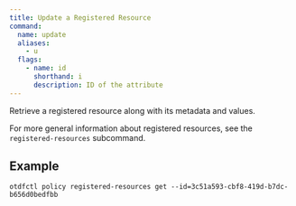 ```yaml
---
title: Update a Registered Resource
command:
  name: update
  aliases:
    - u
  flags:
    - name: id
      shorthand: i
      description: ID of the attribute
---
```


Retrieve a registered resource along with its metadata and values.

For more general information about registered resources, see the `registered-resources` subcommand.

## Example

```shell
otdfctl policy registered-resources get --id=3c51a593-cbf8-419d-b7dc-b656d0bedfbb
```
